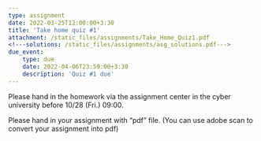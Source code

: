 ```yaml
---
type: assignment
date: 2022-03-25T12:00:00+3:30
title: 'Take home quiz #1'
attachment: /static_files/assignments/Take_Home_Quiz1.pdf
<!---solutions: /static_files/assignments/asg_solutions.pdf--->
due_event: 
    type: due
    date: 2022-04-06T23:59:00+3:30
    description: 'Quiz #1 due'
---
```


Please hand in the homework via the assignment center in the cyber university before 10/28 (Fri.) 09:00.

Please hand in your assignment with “pdf” file. (You can use adobe scan to convert your assignment into pdf)

